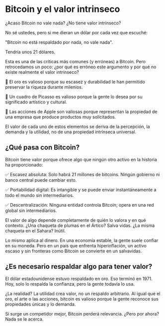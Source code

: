 # Bitcoin y el valor intrinseco

¿Acaso Bitcoin no vale nada? ¿No tiene valor intrínseco?

No sé ustedes, pero si me dieran un dólar por cada vez que escuché:

"Bitcoin no está respaldado por nada, no vale nada".

Tendría unos 21 dólares.

Esta es una de las críticas más comunes (y erróneas) a Bitcoin. Pero retrocedamos un poco: ¿por qué es erróneo este argumento y por qué no existe realmente el valor intrínseco?

🔹 El oro es valioso porque su escasez y durabilidad le han permitido preservar la riqueza durante milenios.

🔹 Un cuadro de Picasso es valioso porque la gente lo desea por su significado artístico y cultural.

🔹 Las acciones de Apple son valiosas porque representan la propiedad de una empresa que produce productos muy solicitados.

El valor de cada uno de estos elementos se deriva de la percepción, la demanda y la utilidad, no de una propiedad intrínseca universal.

## ¿Qué pasa con Bitcoin?

Bitcoin tiene valor porque ofrece algo que ningún otro activo en la historia ha proporcionado:

✅ Escasez absoluta: Solo habrá 21 millones de bitcoins. Ningún gobierno ni banco central puede cambiar esto.

✅ Portabilidad digital: Es intangible y se puede enviar instantáneamente a todo el mundo sin intermediarios.

✅ Descentralización: Ninguna entidad controla Bitcoin; opera en una red global sin intermediarios.

El valor de algo depende completamente de quién lo valora y en qué contexto. ¿Una chaqueta de plumas en el Ártico? Salva vidas. ¿La misma chaqueta en el Sahara? Inútil.

Lo mismo aplica al dinero. En una economía estable, la gente suele confiar en su moneda. Pero en un país que enfrenta hiperinflación, un activo escaso y sin fronteras como Bitcoin se convierte en un salvavidas.

## ¿Es necesario respaldar algo para tener valor?

El dólar estadounidense estuvo respaldado en oro. Eso terminó en 1971. Hoy, solo lo respalda la confianza, pero la gente todavía lo usa.

¿La realidad? La utilidad crea valor, no un respaldo arbitrario. Al igual que el oro, el arte o las acciones, bitcoin es valioso porque la gente reconoce sus propiedades únicas y lo demanda.

Si surge un competidor mejor, Bitcoin perderá relevancia. ¿Pero por ahora? Nada se le acerca.